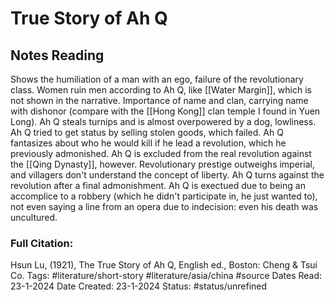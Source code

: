 # True Story of Ah Q
## Notes Reading
Shows the humiliation of a man with an ego, failure of the revolutionary class. Women ruin men according to Ah Q, like [[Water Margin]], which is not shown in the narrative. Importance of name and clan, carrying name with dishonor (compare with the [[Hong Kong]] clan temple I found in Yuen Long). Ah Q steals turnips and is almost overpowered by a dog, lowliness. Ah Q tried to get status by selling stolen goods, which failed. Ah Q fantasizes about who he would kill if he lead a revolution, which he previously admonished. Ah Q is excluded from the real revolution against the [[Qing Dynasty]], however. Revolutionary prestige outweighs imperial, and villagers don't understand the concept of liberty. Ah Q turns against the revolution after a final admonishment. Ah Q is exectued due to being an accomplice to a robbery (which he didn't participate in, he just wanted to), not even saying a line from an opera due to indecision: even his death was uncultured.
### Full Citation:
Hsun Lu, (1921), The True Story of Ah Q, English ed., Boston: Cheng & Tsui Co.
Tags: #literature/short-story #literature/asia/china #source
Dates Read: 23-1-2024
Date Created: 23-1-2024
Status: #status/unrefined 